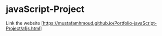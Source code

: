# javaScript-Project

Link the website [https://mustafamhmoud.github.io/Portfolio-javaScript-Project/a1js.html]

